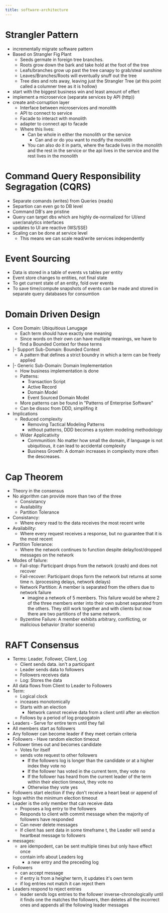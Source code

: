 ```yaml
---
title: software-architecture
---
```


# Strangler Pattern

* incrementally migrate software pattern
* Based on Strangler Fig Plant
  * Seeds germate in foreign tree branches.
  * Roots grow down the bark and take hold at the foot of the tree
  * Leafs/branches grow up past the tree canapy to grab/steal sunshine
  * Leaves/Branches/Roots will eventually snuff out the tree
  * Tree dies and rots away, leaving just the Strangler Tree (at this point
    called a columner tree as it is hollow)
* start with the biggest business win and least amount of effert
* implement a microservice (separate services by API (http))
* create anit-corruption layer
  * Interface between microservices and monolith
  * API to connect to service
  * Facade to interact with monolith
  * adapter to connect api to facade
  * Where this lives:
    * Can be whole in either the monolith or the service
      * Can and or do you want to modify the monolith
    * You can also do it in parts, where the facade lives in the monolith and
      the rest in the service or the api lives in the service and the rest lives
      in the monolith

# Command Query Responsibility Segragation (CQRS)

* Separate comands (writes) from Queries (reads)
* Separtion can even go to DB level
* Command DB's are pristine
* Query can target dbs which are highly de-normalized for UI/end user/analytics interfaces
* updates to UI are reactive (WS/SSE)
* Scaling can be done at service level
  * This means we can scale read/write services independently


# Event Sourcing

* Data is stored in a table of events vs tables per entity
* Event store changes to entities, not final state
* To get current state of an entity, fold over events
* To save time/compute snapshots of events can be made and stored in separate
  query databases for consumtion

# Domain Driven Design

* Core Domain: Ubiquitious Lanugage
  * Each term should have exactly one meaning
  * Since words on their own can have multiple meanings, we have to find a
    Bounded Context for these terms
* |- Support Sub-Domain: Bounded Context
  * A pattern that defines a strict boundry in which a term can be freely
    applied
* |- Generic Sub-Domain: Domain Implementation
  * How business implementation is done
  * Patterns:
    * Transaction Script
    * Active Record
    * Domain Model
    * Event Sourced Domain Model
  * More patterns can be found in "Patterns of Enterprise Software"
  * Can be dissoc from DDD, simplifing it
* Implications
  * Reduced complexity
    * Removing Tactical Modeling Patterns
    * without patterns, DDD becomes a system modeling methodology
  * Wider Applicativity
    * Communition: No matter how small the domain, if language is not
      ubiquitious, it can lead to accidental complexity
    * Business Growth: A domain increases in complexity more often the
      descreases.

# Cap Theorem

* Theory in the consensus
* No algorithm can provide more than two of the three
  * Consistancy
  * Availability
  * Partition Tolerance
* Consistancy:
  * Where every read to the data receives the most recent write
* Availability:
  * Where every request receives a response, but no guarantee that it is the
    most recent
* Partition Tolerance:
  * Where the network continues to function despite delay/lost/dropped messages
    on the network
* Modes of failure:
  * Fail-stop: Participant drops from the network (crash) and does not recover
  * Fail-recover: Participant drops form the network but returns at some time n.
    (processing delays, network delays)
  * Network Partition: A member is separated from the others due to network
    failure
    * imagine a network of 5 members. This failure would be where 2 of the three
      members enter into their own subnet separated from the others. They still
      work together and with clients but now there are two partitions of the
      same network.
  * Byzentine Failure: A member exhibits arbitrary, conflicting, or malicious behavior (traitor scenerio)

# RAFT Consensus

* Terms: Leader, Follower, Client, Log
  * Client sends data. isn't a participant
  * Leader sends data to followers
  * Followers receives data
  * Log: Stores the data
* All data flows from Client to Leader to Followers
* Term:
  * Logical clock
  * inceases monotomically
  * Starts with an election
    * Network cannot receive data from a client until after an election
  * Follows by a period of log propogatoin
* Leaders - Serve for entire term until they fail
* All members start as followers
* Any follower can become leader if they meet certain criteria
* Followers - Have random election timeout
* Follower times out and becomes candidate
  * Votes for itself
  * sends vote request to other followers
    * If the followers log is longer than the candidate or at a higher index
      they vote no
    * If the follower has voted in the current term, they vote no
    * If the follower has heard from the current leader of the term within their
      election timeout, they vote no
    * Otherwise they vote yes
* Followers start election if they don't receive a  heart beat or append of logs
  within the minimum election timeout
* Leader is the only member that can receive data
  * Proposes a log entry to the followers
  * Responds to client with commit message when the majority of followers have
    responded
  * Can never delete messages
  * If client has sent data in some timeframe t, the Leader will send a
    heartbeat message to followers
* messages:
  * are idempodent, can be sent multiple times but only have effect
    once
  * contain info about Leaders log
    * a new entry and the preceding log
* Followers
  * can accept message
  * if entry is from a heigher term, it updates it's own term
  * if log entries not match it can reject them
* Leaders respond to reject entries
  * leader sends logs entries to the follower inverse-chronologically until it finds one the
    matches the followers, then deletes all the incorrect ones and appends all
    the following leader messages
